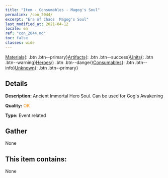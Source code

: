 ```yaml
---
title: "Item - Consumables - Magog's Soul"
permalink: /con_2044/
excerpt: "Era of Chaos  Magog's Soul"
last_modified_at: 2021-04-12
locale: en
ref: "con_2044.md"
toc: false
classes: wide
---
```

 [Materials](/){: .btn .btn--primary}[Artifacts](/Artifacts/){: .btn .btn--success}[Units](/Units/){: .btn .btn--warning}[Heroes](/Heroes/){: .btn .btn--danger}[Consumables](/Consumables/){: .btn .btn--info}[Unknown](/Unknown/){: .btn .btn--primary}

## Details
 **Description:** Ancient Immortal Hero Soul. Can be used for Gog's Awakening

 **Quality:** <span style="color: #FF8C00">OK</span>

 **Type:** Event related

## Gather

  None

## This item contains:

  None

